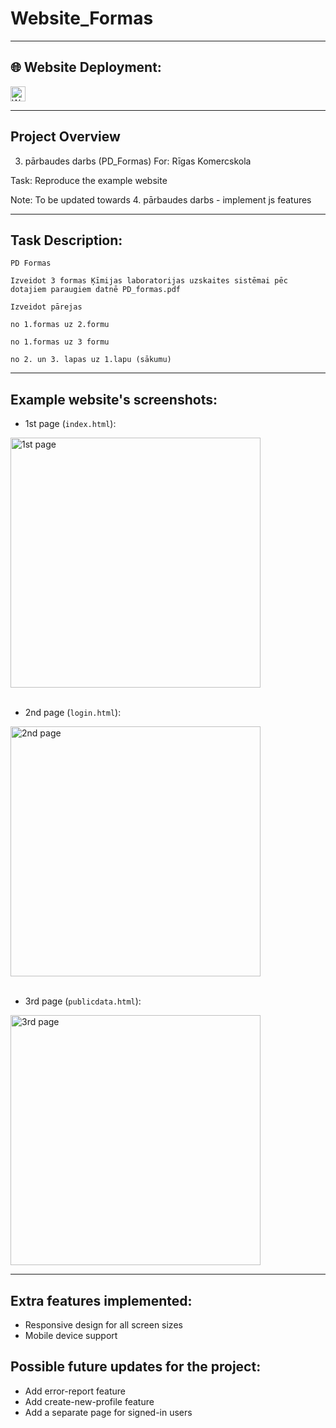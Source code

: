 # Website_Formas

---

## 🌐 Website Deployment:
<p align="left">
  <a href="https://dmitry-chechotka.github.io/Website_Formas/" target="_blank">
    <img src="https://img.shields.io/badge/Website-Live-333333?style=flat-square" alt="Website Live Link" height="24">
  </a>
</p>

---

## Project Overview
3. pārbaudes darbs (PD_Formas)
For: Rīgas Komercskola

Task: Reproduce the example website

Note: To be updated towards 4. pārbaudes darbs - implement js features

---



## Task Description:

```
PD Formas

Izveidot 3 formas Ķīmijas laboratorijas uzskaites sistēmai pēc dotajiem paraugiem datnē PD_formas.pdf

Izveidot pārejas

no 1.formas uz 2.formu

no 1.formas uz 3 formu

no 2. un 3. lapas uz 1.lapu (sākumu)
```

---

## Example website's screenshots:


- 1st page (`index.html`):
<img src="https://github.com/user-attachments/assets/903dfa29-87c4-434c-81f7-33dd1ed05741" alt="1st page" width="400">
<br/> <br/>


- 2nd page (`login.html`):
<img src="https://github.com/user-attachments/assets/faca78be-4eea-41a1-ab09-31b7705e7a2a" alt="2nd page" width="400">
<br/> <br/>

- 3rd page (`publicdata.html`):
<img src="https://github.com/user-attachments/assets/0e1ac4bd-5eec-489f-bd82-d31476117f7f" alt="3rd page" width="400">

---

## Extra features implemented:

- Responsive design for all screen sizes
- Mobile device support

## Possible future updates for the project:

- Add error-report feature
- Add create-new-profile feature
- Add a separate page for signed-in users
